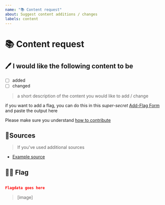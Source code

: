 ```yaml
---
name: "📚 Content request"
about: Suggest content additions / changes
labels: content
---
```


# 📚 Content request

## 🖊️ I would like the following content to be

* [ ] added
* [ ] changed

> a short description of the content you would like to add / change

if you want to add a flag, you can do this in this *super-secret* [Add-Flag Form](https://prideflags.info/add) and paste the output here

Please make sure you understand [how to contribute](https://prideflags.info/about/#contribute)

## 🔗Sources 

> If you've used additional sources

- [Example source](http://example.com)

## 🏳️‍🌈 Flag

```json

Flagdata goes here

```

> [image]